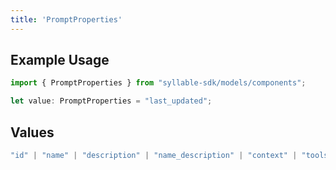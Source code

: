 ```yaml
---
title: 'PromptProperties'
---
```


## Example Usage

```typescript
import { PromptProperties } from "syllable-sdk/models/components";

let value: PromptProperties = "last_updated";
```

## Values

```typescript
"id" | "name" | "description" | "name_description" | "context" | "tools" | "llm_config" | "last_updated" | "last_updated_by" | "agent_count"
```